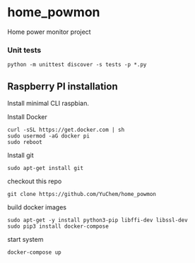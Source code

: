 # home_powmon
Home power monitor project

### Unit tests

    python -m unittest discover -s tests -p *.py
    
## Raspberry PI installation
Install minimal CLI raspbian.

Install Docker

    curl -sSL https://get.docker.com | sh
    sudo usermod -aG docker pi
    sudo reboot

Install git

    sudo apt-get install git

checkout this repo

    git clone https://github.com/YuChem/home_powmon
    
build docker images

    sudo apt-get -y install python3-pip libffi-dev libssl-dev
    sudo pip3 install docker-compose
    
start system

    docker-compose up 

